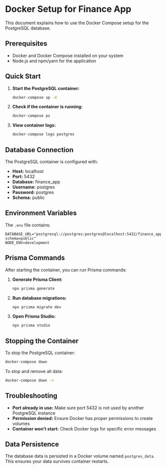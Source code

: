# Docker Setup for Finance App

This document explains how to use the Docker Compose setup for the PostgreSQL database.

## Prerequisites

- Docker and Docker Compose installed on your system
- Node.js and npm/yarn for the application

## Quick Start

1. **Start the PostgreSQL container:**
   ```bash
   docker-compose up -d
   ```

2. **Check if the container is running:**
   ```bash
   docker-compose ps
   ```

3. **View container logs:**
   ```bash
   docker-compose logs postgres
   ```

## Database Connection

The PostgreSQL container is configured with:
- **Host:** localhost
- **Port:** 5432
- **Database:** finance_app
- **Username:** postgres
- **Password:** postgres
- **Schema:** public

## Environment Variables

The `.env` file contains:
```
DATABASE_URL="postgresql://postgres:postgres@localhost:5432/finance_app?schema=public"
NODE_ENV=development
```

## Prisma Commands

After starting the container, you can run Prisma commands:

1. **Generate Prisma Client:**
   ```bash
   npx prisma generate
   ```

2. **Run database migrations:**
   ```bash
   npx prisma migrate dev
   ```

3. **Open Prisma Studio:**
   ```bash
   npx prisma studio
   ```

## Stopping the Container

To stop the PostgreSQL container:
```bash
docker-compose down
```

To stop and remove all data:
```bash
docker-compose down -v
```

## Troubleshooting

- **Port already in use:** Make sure port 5432 is not used by another PostgreSQL instance
- **Permission denied:** Ensure Docker has proper permissions to create volumes
- **Container won't start:** Check Docker logs for specific error messages

## Data Persistence

The database data is persisted in a Docker volume named `postgres_data`. This ensures your data survives container restarts.
